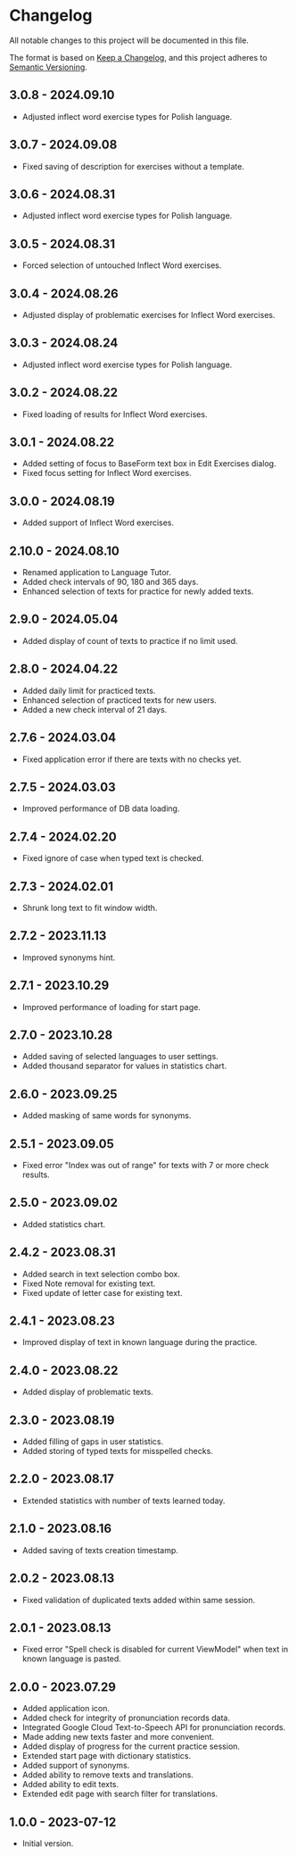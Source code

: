 # Changelog

All notable changes to this project will be documented in this file.

The format is based on [Keep a Changelog](https://keepachangelog.com/en/1.0.0/),
and this project adheres to [Semantic Versioning](https://semver.org/spec/v2.0.0.html).

## 3.0.8 - 2024.09.10
- Adjusted inflect word exercise types for Polish language.

## 3.0.7 - 2024.09.08
- Fixed saving of description for exercises without a template.

## 3.0.6 - 2024.08.31
- Adjusted inflect word exercise types for Polish language.

## 3.0.5 - 2024.08.31
- Forced selection of untouched Inflect Word exercises.

## 3.0.4 - 2024.08.26
- Adjusted display of problematic exercises for Inflect Word exercises.

## 3.0.3 - 2024.08.24
- Adjusted inflect word exercise types for Polish language.

## 3.0.2 - 2024.08.22
- Fixed loading of results for Inflect Word exercises.

## 3.0.1 - 2024.08.22
- Added setting of focus to BaseForm text box in Edit Exercises dialog.
- Fixed focus setting for Inflect Word exercises.

## 3.0.0 - 2024.08.19
- Added support of Inflect Word exercises.

## 2.10.0 - 2024.08.10
- Renamed application to Language Tutor.
- Added check intervals of 90, 180 and 365 days.
- Enhanced selection of texts for practice for newly added texts.

## 2.9.0 - 2024.05.04
- Added display of count of texts to practice if no limit used.

## 2.8.0 - 2024.04.22
- Added daily limit for practiced texts.
- Enhanced selection of practiced texts for new users.
- Added a new check interval of 21 days.

## 2.7.6 - 2024.03.04
- Fixed application error if there are texts with no checks yet.

## 2.7.5 - 2024.03.03
- Improved performance of DB data loading.

## 2.7.4 - 2024.02.20
- Fixed ignore of case when typed text is checked.

## 2.7.3 - 2024.02.01
- Shrunk long text to fit window width.

## 2.7.2 - 2023.11.13
- Improved synonyms hint.

## 2.7.1 - 2023.10.29
- Improved performance of loading for start page.

## 2.7.0 - 2023.10.28
- Added saving of selected languages to user settings.
- Added thousand separator for values in statistics chart.

## 2.6.0 - 2023.09.25
- Added masking of same words for synonyms.

## 2.5.1 - 2023.09.05
- Fixed error "Index was out of range" for texts with 7 or more check results.

## 2.5.0 - 2023.09.02
- Added statistics chart.

## 2.4.2 - 2023.08.31
- Added search in text selection combo box.
- Fixed Note removal for existing text.
- Fixed update of letter case for existing text.

## 2.4.1 - 2023.08.23
- Improved display of text in known language during the practice.

## 2.4.0 - 2023.08.22
- Added display of problematic texts.

## 2.3.0 - 2023.08.19
- Added filling of gaps in user statistics.
- Added storing of typed texts for misspelled checks.

## 2.2.0 - 2023.08.17
- Extended statistics with number of texts learned today.

## 2.1.0 - 2023.08.16
- Added saving of texts creation timestamp.

## 2.0.2 - 2023.08.13
- Fixed validation of duplicated texts added within same session.

## 2.0.1 - 2023.08.13
- Fixed error "Spell check is disabled for current ViewModel" when text in known language is pasted.

## 2.0.0 - 2023.07.29
- Added application icon.
- Added check for integrity of pronunciation records data.
- Integrated Google Cloud Text-to-Speech API for pronunciation records.
- Made adding new texts faster and more convenient.
- Added display of progress for the current practice session.
- Extended start page with dictionary statistics.
- Added support of synonyms.
- Added ability to remove texts and translations.
- Added ability to edit texts.
- Extended edit page with search filter for translations.

## 1.0.0 - 2023-07-12
- Initial version.
